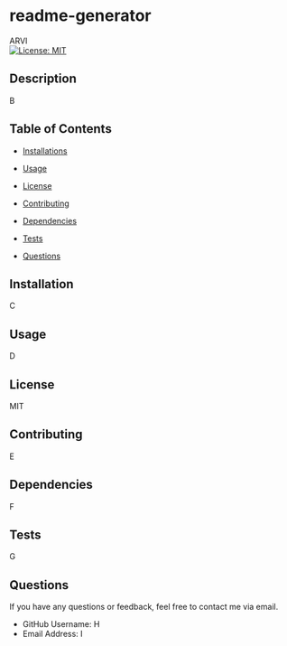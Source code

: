 # readme-generator 
ARVI   
[![License: MIT](https://img.shields.io/badge/License-MIT-yellow.svg)](https://opensource.org/licenses/MIT)

## Description 
B 

## Table of Contents

* [Installations](#installations)

* [Usage](#usage)

* [License](#license)

* [Contributing](#contributing)

* [Dependencies](#dependencies)

* [Tests](#tests)

* [Questions](#questions)

## Installation
C 

## Usage
D 

## License
MIT

## Contributing
E

## Dependencies
F

## Tests
G

## Questions

If you have any questions or feedback, feel free to contact me via email.

- GitHub Username: H
- Email Address: I